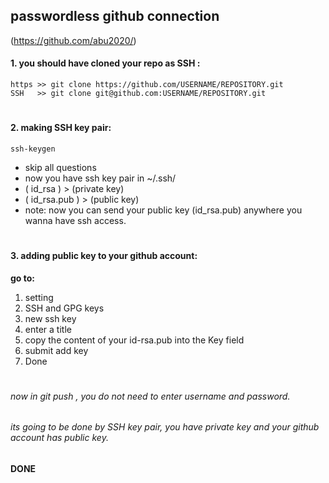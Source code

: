 ## passwordless github connection
(https://github.com/abu2020/)
#### 1. you should have cloned your repo as SSH :
 `https >> git clone https://github.com/USERNAME/REPOSITORY.git`             
 `SSH   >> git clone git@github.com:USERNAME/REPOSITORY.git`
#
#### 2. making SSH key pair:
    ssh-keygen
- skip all questions
- now you have ssh key pair in ~/.ssh/
- ( id_rsa ) > (private key)
- ( id_rsa.pub ) > (public key)
- note: now you can send your public key (id_rsa.pub) anywhere you wanna have ssh access.
#
#### 3. adding public key to your github account:
**go to:**
1. setting
2. SSH and GPG keys
3. new ssh key
4. enter a title
5. copy the content of your id-rsa.pub into the Key field
6. submit add key
7. Done
#
###### now in git push , you do not need to enter username and password.
###### its going to be done by SSH key pair, you have private key and your github account has public key.
#### DONE

